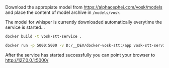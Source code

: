 Download the appropiate model from https://alphacephei.com/vosk/models and place the content of model archive in `/models/vosk`

The model for whisper is currently downloaded automatically everytime the service is started...

```bash
docker build -t vosk-stt-service .
```

```bash
docker run -p 5000:5000 -v D:/__DEV/docker-vosk-stt:/app vosk-stt-service
```
After the service has started successfully you can point your browser to http://127.0.0.1:5000/
